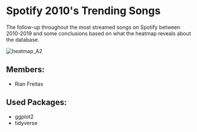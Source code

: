 # Spotify 2010's Trending Songs
The follow-up throughout the most streamed songs on Spotify between 2010-2019 and some conclusions based on what the heatmap reveals about the database.

![heatmap_A2](https://user-images.githubusercontent.com/85463854/140750190-7e2aebca-8f8c-4a7b-a44a-16a64595bd45.png)

## Members:
  - Rian Freitas

## Used Packages:
  - ggplot2
  - tidyverse
